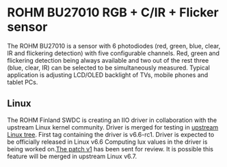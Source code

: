# ROHM BU27010 RGB + C/IR + Flicker sensor

The ROHM BU27010 is a sensor with 6 photodiodes (red, green, blue, clear,
IR and flickering detection) with five configurable channels. Red, green
and flickering detection being always available and two out of the rest
three (blue, clear, IR) can be selected to be simultaneously measured.
Typical application is adjusting LCD/OLED backlight of TVs, mobile phones
and tablet PCs.

## Linux

The ROHM Finland SWDC is creating an IIO driver in collaboration with the
upstream Linux kernel community. Driver is merged for testing in
[upstream Linux tree](https://git.kernel.org/pub/scm/linux/kernel/git/torvalds/linux.git/tree/drivers/iio/light/rohm-bu27008.c). First tag containing the driver is v6.6-rc1.
Driver is expected to be officially released in Linux v6.6
Computing lux values in the driver is being worked on.[The patch v1](https://lore.kernel.org/lkml/ZRq4pdDn6N73n7BO@dc78bmyyyyyyyyyyyyydt-3.rev.dnainternet.fi/) has been sent for review. It is possible this feature will be merged in upstream Linux v6.7.
